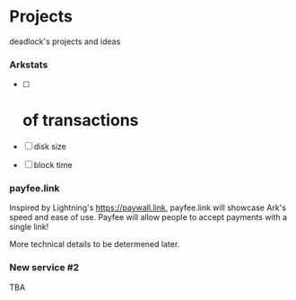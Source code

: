 # Projects
deadlock's projects and ideas


### Arkstats

- [ ] # of transactions
- [ ] disk size
- [ ] block time


### payfee.link

Inspired by Lightning's https://paywall.link, payfee.link will showcase Ark's speed and ease of use. Payfee will allow people to accept payments with a single link!

More technical details to be determened later.


### New service #2

TBA
